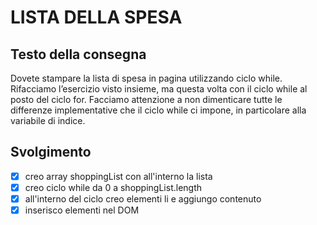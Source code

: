 # LISTA DELLA SPESA

## Testo della consegna
Dovete stampare la lista di spesa in pagina utilizzando ciclo while.
Rifacciamo l’esercizio visto insieme, ma questa volta con il ciclo while al posto del ciclo for. Facciamo attenzione a non dimenticare tutte le differenze implementative che il ciclo while ci impone, in particolare alla variabile di indice.

## Svolgimento

- [x] creo array shoppingList con all'interno la lista
- [x] creo ciclo while da 0 a shoppingList.length
- [x] all'interno del ciclo creo elementi li e aggiungo contenuto 
- [x] inserisco elementi nel DOM